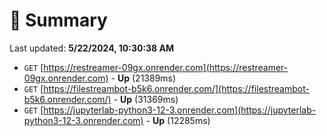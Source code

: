 # 📖 Summary
Last updated: **5/22/2024, 10:30:38 AM**

- `GET` [https://restreamer-09gx.onrender.com](https://restreamer-09gx.onrender.com) - **Up** (21389ms)
- `GET` [https://filestreambot-b5k6.onrender.com/](https://filestreambot-b5k6.onrender.com/) - **Up** (31369ms)
- `GET` [https://jupyterlab-python3-12-3.onrender.com](https://jupyterlab-python3-12-3.onrender.com) - **Up** (12285ms)
